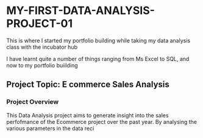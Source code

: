 # MY-FIRST-DATA-ANALYSIS-PROJECT-01

This is where I started my portfolio building while taking my data analysis class 
with the incubator hub

I have learnt quite a number of things ranging from Ms Excel to SQL, and now to 
my portfolio buiilding

## Project Topic: E commerce Sales Analysis

### Project Overview
This Data Analysis project aims to generate insight into the sales perfofmance of the Ecommerce project over the past year. By analysing the various parameters in the data reci
